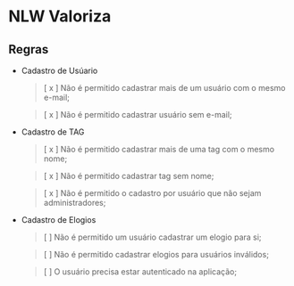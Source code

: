 # NLW Valoriza

## Regras

- Cadastro de Usúario
    >[ x ] Não é permitido cadastrar mais de um usuário com o mesmo e-mail;

    >[ x ] Não é permitido cadastrar usuário sem e-mail;
>
- Cadastro de TAG    
    >[ x ] Não é permitido cadastrar mais de uma tag com o mesmo nome;

    >[ x ] Não é permitido cadastrar tag sem nome;
    
    >[ x ] Não é permitido o cadastro por usuário que não sejam administradores;
>
- Cadastro de Elogios
    >[ ] Não é permitido um usuário cadastrar um elogio para si;

    >[ ] Não é permitido cadastrar elogios para usuários inválidos;
    
    >[ ] O usuário precisa estar autenticado na aplicação;